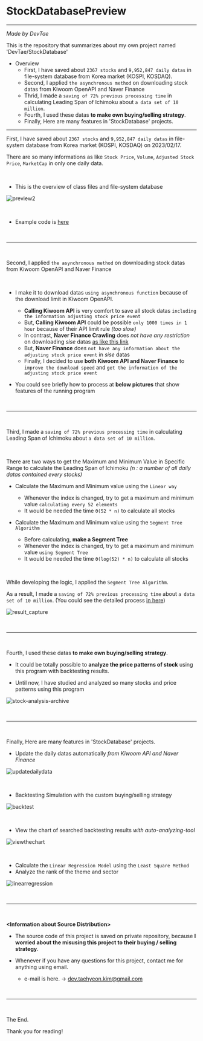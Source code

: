 # StockDatabasePreview
-----

*Made by DevTae*

This is the repository that summarizes about my own project named 'DevTae/StockDatabase'

- Overview
  - First, I have saved about `2367 stocks` and `9,952,847 daily datas` in file-system database from Korea market (KOSPI, KOSDAQ).
  - Second, I applied `the asynchronous method` on downloading stock datas from Kiwoom OpenAPI and Naver Finance
  - Thrid, I made a `saving of 72% previous processing time` in calculating Leading Span of Ichimoku about `a data set of 10 million`.
  - Fourth, I used these datas **to make own buying/selling strategy**.
  - Finally, Here are many features in 'StockDatabase' projects.

-----

First, I have saved about `2367 stocks` and `9,952,847 daily datas` in file-system database from Korea market (KOSPI, KOSDAQ) on 2023/02/17.

There are so many informations as like `Stock Price`, `Volume`, `Adjusted Stock Price`, `MarketCap` in only one daily data.

<br/>

- This is the overview of class files and file-system database

![preview2](https://user-images.githubusercontent.com/55177359/211186525-b162f5e3-0e1a-40c0-af47-057d6e3afd78.png)

<br/>

- Example code is [here](https://github.com/DevTae/StockDatabasePreview/blob/main/DownloadDailyDatas.md)

<br/>

-----

<br/>

Second, I applied `the asynchronous method` on downloading stock datas from Kiwoom OpenAPI and Naver Finance

<br/>

- I make it to download datas `using asynchronous function` because of the download limit in Kiwoom OpenAPI.

  - **Calling Kiwoom API** is very comfort to save all stock datas `including the information adjusting stock price event`
  - But, **Calling Kiwoom API** could be possible `only 1000 times in 1 hour` because of their API limit rule *(too slow)*
  - In contrast, **Naver Finance Crawling** does *not have any restriction* on downloading *sise* datas [as like this link](https://finance.naver.com/robots.txt)
  - But, **Naver Finance** does `not have any information about the adjusting stock price event` in *sise* datas
  - Finally, I decided to use **both Kiwoom API and Naver Finance** to `improve the download speed` and `get the information of the adjusting stock price event`

- You could see briefly how to process at **below pictures** that show features of the running program

<br/>

-----

<br/>

Third, I made a `saving of 72% previous processing time` in calculating Leading Span of Ichimoku about `a data set of 10 million`.

<br/>

There are two ways to get the Maximum and Minimum Value in Specific Range to calculate the Leading Span of Ichimoku *(n : a number of all daily datas contained every stocks)*

  - Calculate the Maximum and Minimum value using the `Linear way`
    - Whenever the index is changed, try to get a maximum and minimum value `calculating every 52 elements`
    - It would be needed the time `Θ(52 * n)` to calculate all stocks
  
  - Calculate the Maximum and Minimum value using the `Segment Tree Algorithm`
    - Before calculating, **make a Segment Tree**
    - Whenever the index is changed, try to get a maximum and minimum value `using Segment Tree`
    - It would be needed the time `Θ(log(52) * n)` to calculate all stocks

<br/>

While developing the logic, I applied the `Segment Tree Algorithm`.

As a result, I made a `saving of 72% previous processing time` about `a data set of 10 million`. (You could see the detailed process [in here](https://github.com/DevTae/StockDatabasePreview/blob/main/SegmentTreeAlgorithm.md))

![result_capture](https://user-images.githubusercontent.com/55177359/222949478-7207a194-ed74-4f76-9d83-62f5a7e43ca6.png)

<br/>

-----

<br/>

Fourth, I used these datas **to make own buying/selling strategy**.

- It could be totally possible to **analyze the price patterns of stock** using this program with backtesting results.

- Until now, I have studied and analyzed so many stocks and price patterns using this program

![stock-analysis-archive](https://user-images.githubusercontent.com/55177359/222942273-c536fc6c-b441-4672-9667-41a61b0d4110.png)

<br/>

-----

<br/>

Finally, Here are many features in 'StockDatabase' projects.


- Update the daily datas automatically *from Kiwoom API and Naver Finance*

![updatedailydata](https://user-images.githubusercontent.com/55177359/222940109-4bb442aa-9ebb-429b-a3f5-9500225dcd30.gif)

<br/>

- Backtesting Simulation with the custom buying/selling strategy

![backtest](https://user-images.githubusercontent.com/55177359/222940351-1cef5cac-c554-4c6e-b07d-32591530f29f.gif)

<br/>

- View the chart of searched backtesting results *with auto-analyzing-tool*

![viewthechart](https://user-images.githubusercontent.com/55177359/222940379-a8a3c1b3-5ab4-4783-9026-75996ae861fa.gif)

<br/>

- Calculate the `Linear Regression Model` using the `Least Square Method`
- Analyze the rank of the theme and sector

![linearregression](https://user-images.githubusercontent.com/55177359/222940238-4b564d53-d80b-4bbd-a042-f160636f30b7.png)

<br/>

-----

<br/>

**\<Information about Source Distribution\>**

- The source code of this project is saved on private repository, because **I worried about the misusing this project to their buying / selling strategy**.

- Whenever if you have any questions for this project, contact me for anything using email.
  - e-mail is here. → dev.taehyeon.kim@gmail.com

<br/>

-----

<br/>

The End.

Thank you for reading!

